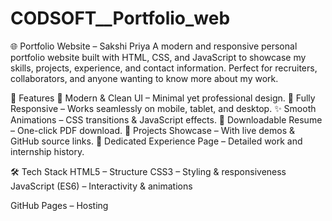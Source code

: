 # CODSOFT__Portfolio_web

🌐 Portfolio Website – Sakshi Priya
A modern and responsive personal portfolio website built with HTML, CSS, and JavaScript to showcase my skills, projects, experience, and contact information.
Perfect for recruiters, collaborators, and anyone wanting to know more about my work.

📌 Features
🎨 Modern & Clean UI – Minimal yet professional design.
📱 Fully Responsive – Works seamlessly on mobile, tablet, and desktop.
✨ Smooth Animations – CSS transitions & JavaScript effects.
📄 Downloadable Resume – One-click PDF download.
🔗 Projects Showcase – With live demos & GitHub source links.
📑 Dedicated Experience Page – Detailed work and internship history.

🛠️ Tech Stack
HTML5 – Structure
CSS3 – Styling & responsiveness
JavaScript (ES6) – Interactivity & animations

GitHub Pages – Hosting
